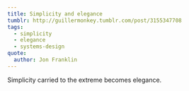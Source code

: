 ```yaml
---
title: Simplicity and elegance
tumblr: http://guillermonkey.tumblr.com/post/3155347708
tags:
  - simplicity
  - elegance
  - systems-design
quote:
  author: Jon Franklin
---
```


Simplicity carried to the extreme becomes elegance.
